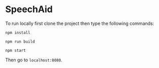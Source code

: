 # SpeechAid

To run locally first clone the project then type the following commands:

`npm install`

`npm run build`

`npm start`

Then go to `localhost:8080`.